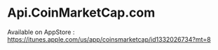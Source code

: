 # Api.CoinMarketCap.com
Available on AppStore : https://itunes.apple.com/us/app/coinsmarketcap/id1332026734?mt=8
